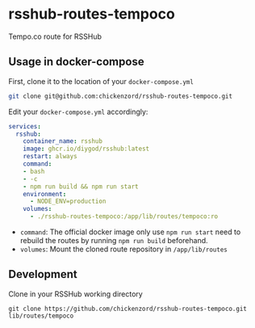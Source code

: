 # rsshub-routes-tempoco

Tempo.co route for RSSHub

## Usage in docker-compose

First, clone it to the location of your `docker-compose.yml`

```sh
git clone git@github.com:chickenzord/rsshub-routes-tempoco.git
```

Edit your `docker-compose.yml` accordingly:

```yaml
services:
  rsshub:
    container_name: rsshub
    image: ghcr.io/diygod/rsshub:latest
    restart: always
    command:
    - bash
    - -c
    - npm run build && npm run start
    environment:
      - NODE_ENV=production
    volumes:
      - ./rsshub-routes-tempoco:/app/lib/routes/tempoco:ro
```

- `command`: The official docker image only use `npm run start` need to rebuild the routes by running `npm run build` beforehand.
- `volumes`: Mount the cloned route repository in `/app/lib/routes`

## Development

Clone in your RSSHub working directory

```
git clone https://github.com/chickenzord/rsshub-routes-tempoco.git lib/routes/tempoco
```
